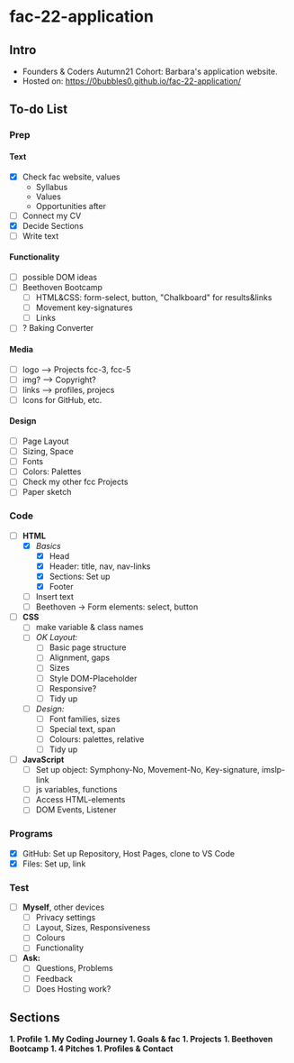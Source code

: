 # fac-22-application

## Intro

* Founders &amp; Coders Autumn21 Cohort: Barbara's application website.
* Hosted on: <https://0bubbles0.github.io/fac-22-application/>

## To-do List

### Prep

#### Text

- [x] Check fac website, values
  * Syllabus
  * Values
  * Opportunities after
- [ ] Connect my CV
- [x] Decide Sections
- [ ] Write text

#### Functionality

- [ ] possible DOM ideas
- [ ] Beethoven Bootcamp
  - [ ] HTML&CSS: form-select, button, "Chalkboard" for results&links
  - [ ] Movement key-signatures
  - [ ] Links
- [ ] ? Baking Converter

#### Media

- [ ] logo --> Projects fcc-3, fcc-5
- [ ] img? --> Copyright?
- [ ] links --> profiles, projecs
- [ ] Icons for GitHub, etc.

#### Design

- [ ] Page Layout
- [ ] Sizing, Space
- [ ] Fonts
- [ ] Colors: Palettes
- [ ] Check my other fcc Projects
- [ ] Paper sketch

### Code

- [ ] **HTML**
  - [x] *Basics*
    - [x] Head
    - [x] Header: title, nav, nav-links
    - [x] Sections: Set up
    - [x] Footer
  - [ ] Insert text
  - [ ] Beethoven -> Form elements: select, button
- [ ] **CSS**
  - [ ] make variable & class names
  - [ ] *OK Layout:*
    - [ ] Basic page structure
    - [ ] Alignment, gaps
    - [ ] Sizes
    - [ ] Style DOM-Placeholder
    - [ ] Responsive?
    - [ ] Tidy up
  - [ ] *Design:*
    - [ ] Font families, sizes
    - [ ] Special text, span
    - [ ] Colours: palettes, relative
    - [ ] Tidy up
- [ ] **JavaScript**
  - [ ] Set up object: Symphony-No, Movement-No, Key-signature, imslp-link
  - [ ] js variables, functions
  - [ ] Access HTML-elements
  - [ ] DOM Events, Listener

### Programs

- [x] GitHub: Set up Repository, Host Pages, clone to VS Code
- [x] Files: Set up, link

### Test

- [ ] **Myself**, other devices
  - [ ] Privacy settings
  - [ ] Layout, Sizes, Responsiveness
  - [ ] Colours
  - [ ] Functionality
- [ ] **Ask:**
  - [ ] Questions, Problems
  - [ ] Feedback
  - [ ] Does Hosting work?

## Sections

**1. Profile**
**1. My Coding Journey**
**1. Goals & fac**
**1. Projects**
**1. Beethoven Bootcamp**
**1. 4 Pitches**
**1. Profiles & Contact**
